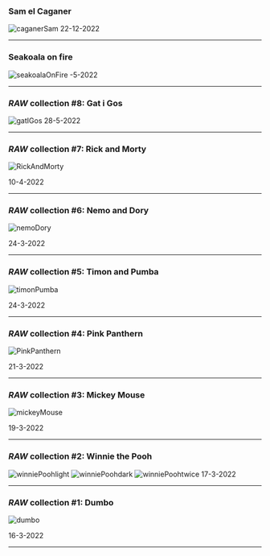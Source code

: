 ### Sam el Caganer

![caganerSam](../docs/images/caganer-sam.png)
22-12-2022

---
### Seakoala on fire

![seakoalaOnFire](../docs/images/seakoala-onfire.png)
-5-2022

---

### *RAW* collection #8: Gat i Gos

![gatIGos](../docs/images/gat-i-gos.png)
28-5-2022

---

### *RAW* collection #7: Rick and Morty

![RickAndMorty](../docs/images/rick&morty.png)

10-4-2022

---

### *RAW* collection #6: Nemo and Dory

![nemoDory](../docs/images/nemo-dory-darkblue.png)

24-3-2022

---

### *RAW* collection #5: Timon and Pumba

![timonPumba](../docs/images/timon-pumba.png)

24-3-2022

---

### *RAW* collection #4: Pink Panthern

![PinkPanthern](../docs/images/pinkPanthern.png)

21-3-2022

---

### *RAW* collection #3: Mickey Mouse

![mickeyMouse](../docs/images/mickey.png)

19-3-2022

---

### *RAW* collection #2: Winnie the Pooh

![winniePoohlight](../docs/images/poo-light.png)
![winniePoohdark](../docs/images/poo-dark.png)
![winniePoohtwice](../docs/images/poo-twice.png)
17-3-2022

---

### *RAW* collection #1: Dumbo

![dumbo](../docs/images/dumbo.png)

16-3-2022

---
